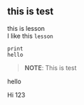 ## this is test

this is lesson<br>
I like this ``lesson``

```
print
hello
```


> __NOTE__:
> This is test

hello

Hi
123
